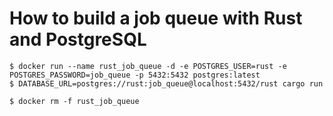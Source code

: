 # How to build a job queue with Rust and PostgreSQL


```shell
$ docker run --name rust_job_queue -d -e POSTGRES_USER=rust -e POSTGRES_PASSWORD=job_queue -p 5432:5432 postgres:latest
$ DATABASE_URL=postgres://rust:job_queue@localhost:5432/rust cargo run
```

```shell
$ docker rm -f rust_job_queue
```
